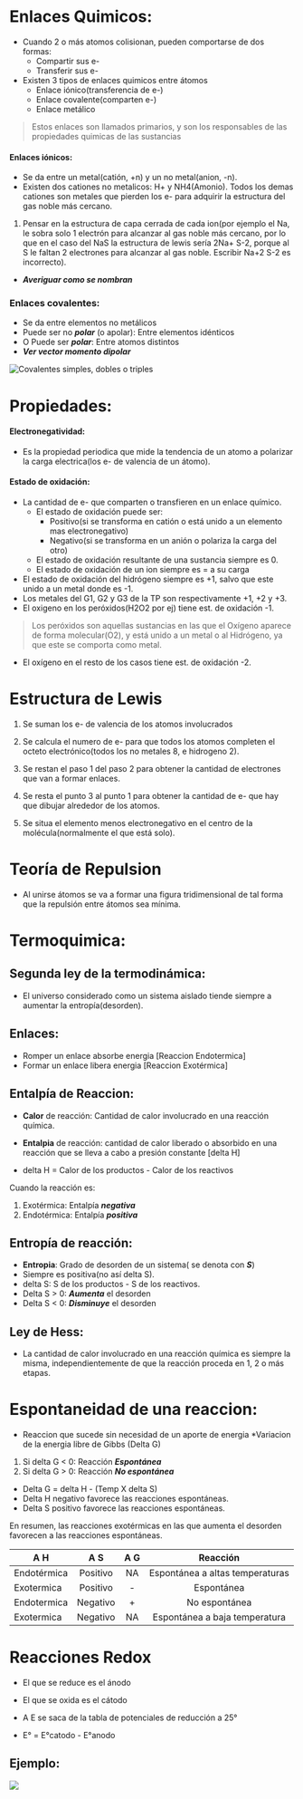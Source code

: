 # Enlaces Quimicos:
* Cuando 2 o más atomos colisionan, pueden comportarse de dos formas:
    * Compartir sus e-
    * Transferir sus e-
* Existen 3 tipos de enlaces quimicos entre átomos
    * Enlace iónico(transferencia de e-)
    * Enlace covalente(comparten e-)
    * Enlace metálico
> Estos enlaces son llamados primarios, y son los responsables de las propiedades quimicas de las sustancias

#### Enlaces iónicos:
* Se da entre un metal(catión, +n) y un no metal(anion, -n).
* Existen dos cationes no metalicos: H+ y NH4(Amonio).
Todos los demas cationes son metales que pierden los e- para adquirir la estructura del gas noble más cercano.

1. Pensar en la estructura de capa cerrada de cada ion(por ejemplo el Na, le sobra solo 1 electrón para alcanzar al gas noble más cercano, por lo que en el caso del NaS la estructura de lewis sería 2Na+ S-2, porque al S le faltan 2 electrones para alcanzar al gas noble. Escribir Na+2 S-2 es incorrecto).
* **_Averiguar como se nombran_**

### Enlaces covalentes:
* Se da entre elementos no metálicos
* Puede ser no **_polar_** (o apolar): Entre elementos idénticos
* O Puede ser **_polar_**: Entre atomos distintos
* **_Ver vector momento dipolar_**

![Covalentes simples, dobles o triples](https://i.imgur.com/piLR4ne.png)

# Propiedades:

#### Electronegatividad:
* Es la propiedad periodica que mide la tendencia de un atomo a polarizar la carga electrica(los e- de valencia de un átomo).

#### Estado de oxidación:
* La cantidad de e- que comparten o transfieren en un enlace químico.
    * El estado de oxidación puede ser:
        * Positivo(si se transforma en catión o está unido a un elemento mas electronegativo)
        * Negativo(si se transforma en un anión o polariza la carga del otro)
    * El estado de oxidación resultante de una sustancia siempre es 0.
    * El estado de oxidación de un ion siempre es = a su carga
* El estado de oxidación del hidrógeno siempre es +1, salvo que este unido a un metal donde es -1.
* Los metales del G1, G2 y G3 de la TP son respectivamente +1, +2  y +3.   
* El oxigeno en los peróxidos(H2O2 por ej) tiene est. de oxidación -1.
> Los peróxidos son aquellas sustancias en las que el Oxígeno aparece de forma molecular(O2), y está unido a un metal o al Hidrógeno, ya que este se comporta como metal.
* El oxígeno en el resto de los casos tiene est. de oxidación -2.

# Estructura de Lewis

1. Se suman los e- de valencia de los atomos involucrados
2. Se calcula el numero de e- para que todos los atomos completen el octeto electrónico(todos los no metales 8, e hidrogeno 2).
3. Se restan el paso 1 del paso 2 para obtener la cantidad de electrones que van a formar enlaces.
4. Se resta el punto 3 al punto 1 para obtener la cantidad de e- que hay que dibujar alrededor de los atomos.

5. Se situa el elemento menos electronegativo en el centro de la molécula(normalmente el que está solo).


# Teoría de Repulsion

* Al unirse átomos se va a formar una figura tridimensional de tal forma que la repulsión entre átomos sea mínima.

# Termoquimica:

## Segunda ley de la termodinámica:

* El universo considerado como un sistema aislado tiende siempre a aumentar la entropía(desorden).

## Enlaces:
* Romper un enlace absorbe energia [Reaccion Endotermica]
* Formar un enlace libera energia [Reaccion Exotérmica]

## Entalpía de Reaccion:

* **Calor** de reacción: Cantidad de calor involucrado en una reacción química.

* **Entalpia** de reacción: cantidad de calor liberado o absorbido en una reacción que se lleva a cabo a presión constante [delta H]

* delta H = Calor de los productos - Calor de los reactivos

Cuando la reacción es:

1. Exotérmica: Entalpía **_negativa_**
2. Endotérmica: Entalpía **_positiva_**

## Entropía de reacción:
* **Entropia**: Grado de desorden de un sistema( se denota con **_S_**)
 * Siempre es positiva(no así delta S).
 * delta S: S de los productos - S de los reactivos.
* Delta S > 0: **_Aumenta_** el desorden
* Delta S < 0: **_Disminuye_** el desorden

## Ley de Hess:

* La cantidad de calor involucrado en una reacción química es siempre la misma, independientemente de que la reacción proceda en 1, 2 o más etapas.

# Espontaneidad de una reaccion:

* Reaccion que sucede sin necesidad de un aporte de energia
*Variacion de la energia libre de Gibbs (Delta G)
1. Si delta G < 0: Reacción **_Espontánea_**
1. Si delta G > 0: Reacción **_No espontánea_**

* Delta G = delta H - (Temp X delta S)
 * Delta H negativo favorece las reacciones espontáneas.
 *  Delta S positivo favorece las reacciones espontáneas.
 
En resumen, las reacciones exotérmicas en las que aumenta el desorden favorecen a las reacciones espontáneas.

| A H           | A S          | A G | Reacción                       |
| ------------- |:------------:|:---:| :----------------------------: |
| Endotérmica   | Positivo     |   NA  | Espontánea a altas temperaturas|
| Exotermica    | Positivo     |   - | Espontánea                     |
| Endotermica   | Negativo     |   + | No espontánea                  |
| Exotermica    | Negativo     |   NA  | Espontánea a baja temperatura  |


# Reacciones Redox

* El que se reduce es el ánodo
* El que se oxida es el cátodo
 * A E  se saca de la tabla de potenciales de reducción a 25°

* E° = E°catodo - E°anodo

## Ejemplo: 
![](https://i.imgur.com/e3CE3po.png)








